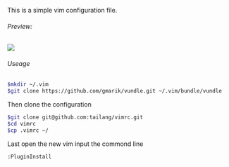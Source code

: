 This is a simple vim configuration file.  
###### Preview:  
![](http://ww1.sinaimg.cn/large/bf0b41c3gw1e9pk4w8bbrj20zd0jqdit.jpg)  

###### Useage
```bash
$mkdir ~/.vim
$git clone https://github.com/gmarik/vundle.git ~/.vim/bundle/vundle
```
Then clone the configuration
```bash
$git clone git@github.com:tailang/vimrc.git
$cd vimrc
$cp .vimrc ~/
```
Last open the new vim input the commond line 
```
:PluginInstall
````


